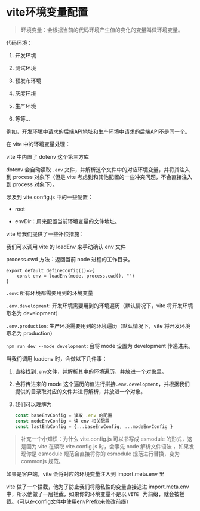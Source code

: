 # vite环境变量配置

> 环境变量：会根据当前的代码环境产生值的变化的变量叫做环境变量。



代码环境：

1. 开发环境

2. 测试环境

3. 预发布环境

4. 灰度环境

5. 生产环境

6. 等等...



例如，开发环境中请求的后端API地址和生产环境中请求的后端API不是同一个。



在 vite 中的环境变量处理：

vite 中内置了 dotenv 这个第三方库

dotenv 会自动读取 `.env` 文件，并解析这个文件中的对应环境变量，并将其注入到 process 对象下（但是 vite 考虑到和其他配置的一些冲突问题，不会直接注入到 process 对象下）。



涉及到 vite.config.js 中的一些配置：

- root

- envDir：用来配置当前环境变量的文件地址。

vite 给我们提供了一些补偿措施：

我们可以调用 vite 的 loadEnv 来手动确认 env 文件

process.cwd 方法：返回当前 node 进程的工作目录。

```
export default defineConfig(()=>{
    const env = loadEnv(mode, process.cwd(), "")
}
```

`.env`: 所有环境都需要用到的环境变量

`.env.development`: 开发环境需要用到的环境遍历（默认情况下，vite 将开发环境取名为 development）

`.env.production`: 生产环境需要用到的环境遍历（默认情况下，vite 将开发环境取名为 production）

`npm run dev --mode development`: 会将 mode 设置为 development 传递进来。

当我们调用 loadenv 时，会做以下几件事：

1. 直接找到`.env`文件，并解析其中的环境遍历，并放进一个对象里。

2. 会将传进来的 mode 这个遍历的值进行拼接`.env.development`，并根据我们提供的目录取对应的文件并进行解析，并放进一个对象。

3. 我们可以理解为
   
   ```js
   const baseEnvConfig = 读取 .env 的配置
   const modeEnvConfig = 读 env 相关配置
   const lastEnbConfig = {...baseEnvConfig, ...modeEnvConfig }
   ```

> 补充一个小知识：为什么 vite.config.js 可以书写成 esmodule 的形式，这是因为 vite 在读取 vite.config.js 时，会事先 node 解析文件语法 ，如果发现你是 esmodule 规范会直接将你的 esmodule 规范进行替换，变为 commonjs 规范。



如果是客户端，vite 会将对应的环境变量注入到 import.meta.env 里

vite 做了一个拦截，他为了防止我们将隐私性的变量直接送进 import.meta.env中，所以他做了一层拦截，如果你的环境变量不是以 `VITE_` 为前缀，就会被拦截。（可以在config文件中使用envPrefix来修改前缀）


